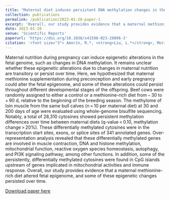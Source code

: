 ```yaml
---
title: "Maternal diet induces persistent DNA methylation changes in the muscle of beef calves"
collection: publications
permalink: /publication/2023-01-28-paper-1
excerpt: 'Overall, our study provides evidence that a maternal methionine-rich diet altered fetal epigenome, and some of these epigenetic changes persisted over time.'
date: 2023-01-28
venue: 'Scientific Reports'
paperurl: 'https://doi.org/10.1038/s41598-023-28896-3'
citation: '<font size="3"> Amorín, R.*, <strong>Liu, L.*</strong>, Moriel, P., DiLorenzo, N., Lancaster, P. A., & Peñagaricano, F. (2023). <em>Maternal diet induces persistent DNA methylation changes in the muscle of beef calves.</em> Scientific Reports, 13(1), 1587. </font>'
---
```


Maternal nutrition during pregnancy can induce epigenetic alterations in the fetal genome, such as changes in DNA methylation. It remains unclear whether these epigenetic alterations due to changes in maternal nutrition are transitory or persist over time. Here, we hypothesized that maternal methionine supplementation during preconception and early pregnancy could alter the fetal epigenome, and some of these alterations could persist throughout different developmental stages of the offspring. Beef cows were randomly assigned to either a control or a methionine-rich diet from − 30 to + 90 d, relative to the beginning of the breeding season. The methylome of loin muscle from the same bull calves (n = 10 per maternal diet) at 30 and 200 days of age were evaluated using whole-genome bisulfite sequencing. Notably, a total of 28,310 cytosines showed persistent methylation differences over time between maternal diets (q-value < 0.10, methylation change > 20%). These differentially methylated cytosines were in the transcription start sites, exons, or splice sites of 341 annotated genes. Over-representation analysis revealed that these differentially methylated genes are involved in muscle contraction, DNA and histone methylation, mitochondrial function, reactive oxygen species homeostasis, autophagy, and PI3K signaling pathway, among other functions. In addition, some of the persistently, differentially methylated cytosines were found in CpG islands upstream of genes implicated in mitochondrial activities and immune response. Overall, our study provides evidence that a maternal methionine-rich diet altered fetal epigenome, and some of these epigenetic changes persisted over time.

[Download paper here](https://doi.org/10.1038/s41598-023-28896-3)

